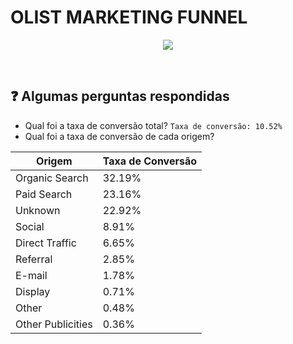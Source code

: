 # OLIST MARKETING FUNNEL 

<p align="center">
  <img src="https://cantswingacat.co.uk/wp-content/uploads/2019/08/spongebob-list-gif.gif">
</p>

<br>

## ❓ Algumas perguntas respondidas 
- Qual foi a taxa de conversão total? ```Taxa de conversão: 10.52%```
- Qual foi a taxa de conversão de cada origem? 

|Origem|Taxa de Conversão|
|---|---|
|Organic Search|32.19%|
|Paid Search|23.16%|
|Unknown|22.92%|
|Social|8.91%|
|Direct Traffic|6.65%|
|Referral|2.85%|
|E-mail|1.78%|
|Display|0.71%|
|Other|0.48%|
|Other Publicities|0.36%|

